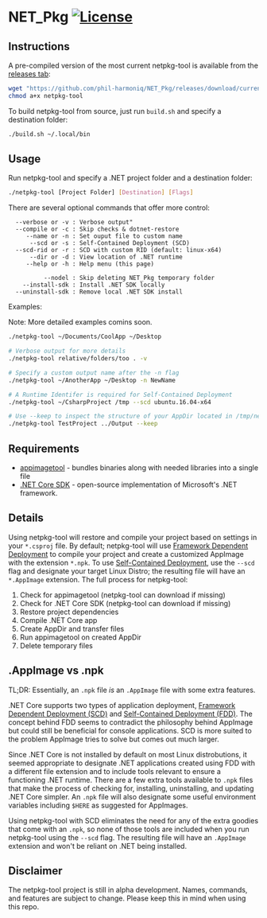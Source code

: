 # NET_Pkg [![License][License]](LICENSE.md)

[License]: https://img.shields.io/badge/License-MIT-blue.svg

## Instructions

A pre-compiled version of the most current netpkg-tool is available from the [releases tab](https://github.com/phil-harmoniq/NET_Pkg/releases):

```bash
wget "https://github.com/phil-harmoniq/NET_Pkg/releases/download/current/netpkg-tool"
chmod a+x netpkg-tool
```
To build netpkg-tool from source, just run `build.sh` and specify a destination folder:
```bash
./build.sh ~/.local/bin
```

## Usage

Run netpkg-tool and specify a .NET project folder and a destination folder:

```bash
./netpkg-tool [Project Folder] [Destination] [Flags]
```

There are several optional commands that offer more control:

```
  --verbose or -v : Verbose output"
  --compile or -c : Skip checks & dotnet-restore
     --name or -n : Set ouput file to custom name
      --scd or -s : Self-Contained Deployment (SCD)
  --scd-rid or -r : SCD with custom RID (default: linux-x64)
      --dir or -d : View location of .NET runtime
     --help or -h : Help menu (this page)

          --nodel : Skip deleting NET_Pkg temporary folder
    --install-sdk : Install .NET SDK locally
  --uninstall-sdk : Remove local .NET SDK install
```

Examples:

Note: More detailed examples comins soon.

```bash
./netpkg-tool ~/Documents/CoolApp ~/Desktop
```

```bash
# Verbose output for more details
./netpkg-tool relative/folders/too . -v
```

```bash
# Specify a custom output name after the -n flag
./netpkg-tool ~/AnotherApp ~/Desktop -n NewName
```

```bash
# A Runtime Identifer is required for Self-Contained Deployment
./netpkg-tool ~/CsharpProject /tmp --scd ubuntu.16.04-x64
```

```bash
# Use --keep to inspect the structure of your AppDir located in /tmp/netpkg-tool
./netpkg-tool TestProject ../Output --keep
```

## Requirements

* [appimagetool](https://github.com/probonopd/appimagekit/) - bundles binaries along with needed libraries into a single file
* [.NET Core SDK](https://www.microsoft.com/net/download/linux) - open-source implementation of Microsoft's .NET framework.

## Details

Using netpkg-tool will restore and compile your project based on settings in your `*.csproj` file. By default; netpkg-tool will use [Framework Dependent Deployment](https://docs.microsoft.com/en-us/dotnet/core/deploying/#framework-dependent-deployments-fdd) to compile your project and create a customized AppImage with the extension `*.npk`. To use [Self-Contained Deployment](https://docs.microsoft.com/en-us/dotnet/core/deploying/#self-contained-deployments-scd), use the `--scd` flag and designate your target Linux Distro; the resulting file will have an `*.AppImage` extension. The full process for netpkg-tool:

1. Check for appimagetool (netpkg-tool can download if missing)
2. Check for .NET Core SDK (netpkg-tool can download if missing)
3. Restore project dependencies
4. Compile .NET Core app
5. Create AppDir and transfer files
6. Run appimagetool on created AppDir
7. Delete temporary files

## .AppImage vs .npk

TL;DR: Essentially, an `.npk` file *is* an `.AppImage` file with some extra features.

.NET Core supports two types of application deployment, [Framework Dependent Deployment (SCD)](https://docs.microsoft.com/en-us/dotnet/core/deploying/#framework-dependent-deployments-fdd) and [Self-Contained Deployment (FDD)](https://docs.microsoft.com/en-us/dotnet/core/deploying/#self-contained-deployments-scd). The concept behind FDD seems to contradict the philosophy behind AppImage but could still be beneficial for console applications. SCD is more suited to the problem AppImage tries to solve but comes out much larger.

Since .NET Core is not installed by default on most Linux distrobutions, it seemed appropriate to designate .NET applications created using FDD with a different file extension and to include tools relevant to ensure a functioning .NET runtime. There are a few extra tools available to `.npk` files that make the process of checking for, installing, uninstalling, and updating .NET Core simpler. An `.npk` file will also designate some useful environment variables including `$HERE` as suggested for AppImages.

Using netpkg-tool with SCD eliminates the need for any of the extra goodies that come with an `.npk`, so none of those tools are included when you run netpkg-tool using the `--scd` flag. The resulting file will have an `.AppImage` extension and won't be reliant on .NET being installed.

## Disclaimer

The netpkg-tool project is still in alpha development. Names, commands, and features are subject to change. Please keep this in mind when using this repo.
